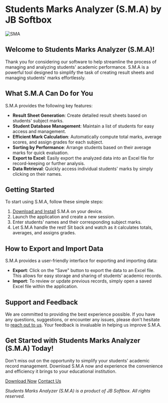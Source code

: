 # Students Marks Analyzer (S.M.A) by JB Softbox

![SMA](https://github.com/Jbsoftboxsl/S.M.A_Free_download/assets/144863834/d17d77cd-0799-444b-bf1d-2bf5e82745e9)

## Welcome to Students Marks Analyzer (S.M.A)!

Thank you for considering our software to help streamline the process of managing and analyzing students' academic performance. S.M.A is a powerful tool designed to simplify the task of creating result sheets and managing students' marks effortlessly.

## What S.M.A Can Do for You

S.M.A provides the following key features:

- **Result Sheet Generation**: Create detailed result sheets based on students' subject marks.
- **Student Database Management**: Maintain a list of students for easy access and management.
- **Efficient Mark Calculation**: Automatically compute total marks, average scores, and assign grades for each subject.
- **Sorting by Performance**: Arrange students based on their average marks for quick evaluation.
- **Export to Excel**: Easily export the analyzed data into an Excel file for record-keeping or further analysis.
- **Data Retrieval**: Quickly access individual students' marks by simply clicking on their names.

## Getting Started

To start using S.M.A, follow these simple steps:

1. [Download and Install](https://github.com/Jbsoftboxsl/S.M.A_Free_download/releases/download/SMA/Students_Marks_Analyzer.exe) S.M.A on your device.
2. Launch the application and create a new session.
3. Enter students' names and their corresponding subject marks.
4. Let S.M.A handle the rest! Sit back and watch as it calculates totals, averages, and assigns grades.

## How to Export and Import Data

S.M.A provides a user-friendly interface for exporting and importing data:

- **Export**: Click on the "Save" button to export the data to an Excel file. This allows for easy storage and sharing of students' academic records.
- **Import**: To review or update previous records, simply open a saved Excel file within the application.

## Support and Feedback

We are committed to providing the best experience possible. If you have any questions, suggestions, or encounter any issues, please don't hesitate to [reach out to us](https://github.com/Jbsoftboxsl). Your feedback is invaluable in helping us improve S.M.A.

## Get Started with Students Marks Analyzer (S.M.A) Today!

Don't miss out on the opportunity to simplify your students' academic record management. Download S.M.A now and experience the convenience and efficiency it brings to your educational institution.

[Download Now](https://github.com/Jbsoftboxsl/S.M.A_Free_download/releases/download/SMA/Students_Marks_Analyzer.exe)
[Contact Us](https://t.me/Jbsoftbox)

*Students Marks Analyzer (S.M.A) is a product of JB Softbox. All rights reserved.*

